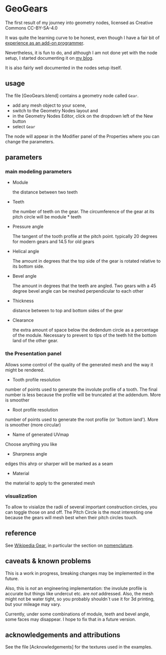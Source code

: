 # GeoGears

The first result of my journey into geometry nodes, licensed as Creative Commons CC-BY-SA-4.0

It was quite the learning curve to be honest, even though I have a fair bit of
[experience as an add-on programmer](https://blendermarket.com/creators/varkenvarken).

Nevertheless, it is fun to do, and although I am not done yet with the node setup,
I started documenting it on [my blog](https://blog.michelanders.nl/).

It is also fairly well documented in the nodes setup itself.

## usage

The file [GeoGears.blend] contains a geometry node called `Gear`.

- add any mesh object to your scene,
- switch to the Geometry Nodes layout and
- in the Geometry Nodes Editor, click on the dropdown left of the New button
- select `Gear`

The node will appear in the Modifier panel of the Properties where you can change the parameters.

## parameters

### main modeling parameters

- Module

    the distance between two teeth

- Teeth

    the number of teeth on the gear. The circumference of the gear at its pitch circle will be module * teeth

- Pressure angle

    The tangent of the tooth profile at the pitch point. typically 20 degrees for modern gears and 14.5 for old gears

- Helical angle

    The amount in degrees that the top side of the gear is rotated relative to its bottom side.

- Bevel angle

    The amount in degrees that the teeth are angled. Two gears with a 45 degree bevel angle can be meshed perpendicular to each other

- Thickness

    distance between to top and bottom sides of the gear

- Clearance

    the extra amount of space below the dedendum circle as a percentage of the module. Necessary to prevent to tips of the teeth hit the bottom land of the other gear.

### the Presentation panel

Allows some control of the quality of the generated mesh and the way it might be rendered.

- Tooth profile resolution

number of points used to generate the involute profile of a tooth. The final number is less because the profile will be truncated at the addendum. More is smoother

- Root profile resolution

number of points used to generate the root profile (or 'bottom land'). More is smoother (more circular)

- Name of generated UVmap

Choose anything you like

- Sharpness angle

edges this ahrp or sharper will be marked as a seam

- Material

the material to apply to the generated mesh

### visualization

To allow to visialize the radii of several important construction circles, you can toggle those on and off. The Pitch Circle is the most interesting one because the gears will mesh best when their pitch circles touch.


## reference

See [Wikipedia Gear](https://en.wikipedia.org/wiki/Gear), in particular the section on [nomenclature](https://en.wikipedia.org/wiki/Gear#Nomenclature).

## caveats & known problems

This is a work in progress, breaking changes may be implemented in the future.

Also, this is *not* an engineering implementation: the involute profile is accurate but things like undercut etc. are *not* addressed. Also, the mesh might not be water tight, so you probably shouldn´t use it for 3d printing, but your mileage may vary.

Currently, under some combinations of module, teeth and bevel angle, some faces may disappear. I hope to fix that in a future version.

## acknowledgements and attributions

See the file [Acknowledgements] for the textures used in the examples.
